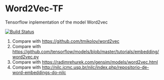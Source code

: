 # Word2Vec-TF
Tensorflow inplementation of the model Word2vec

[![Build Status](https://travis-ci.org/LIAMF-USP/word2vec-TF.svg?branch=master)](https://travis-ci.org/LIAMF-USP/word2vec-TF)

1) Compare with https://github.com/tmikolov/word2vec
2) Compare with https://github.com/tensorflow/models/blob/master/tutorials/embedding/word2vec.py
3) Compare with https://radimrehurek.com/gensim/models/word2vec.html
4) Compare with http://nilc.icmc.usp.br/nilc/index.php/repositorio-de-word-embeddings-do-nilc
